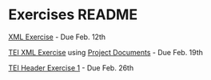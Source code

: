 # Exercises README
  
[XML Exercise](https://github.com/RJP43/LiliElbe_EngagedLearners/blob/master/Exercises/XML_exercise.md) - Due Feb. 12th   
    
[TEI XML Exercise](https://github.com/RJP43/LiliElbe_EngagedLearners/blob/master/Exercises/TEIxml_exercise.md) using [Project Documents](https://github.com/RJP43/LiliElbe_EngagedLearners/tree/master/ProjectDocs) - Due Feb. 19th  
    
[TEI Header Exercise 1](https://github.com/RJP43/LiliElbe_EngagedLearners/blob/master/Exercises/TEIheader_exercise_01.md) - Due Feb. 26th
